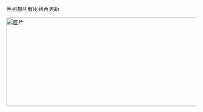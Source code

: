 等到想到有用到再更新

<img width="567" height="235" alt="圖片" src="https://github.com/user-attachments/assets/3fb2c5c3-7b1c-41e0-89b5-685210f1ac10" />
